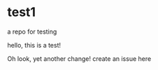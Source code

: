 # test1
a repo for testing 

hello, this is a test!

Oh look, yet another change!
create an issue here
